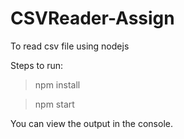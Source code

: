 # CSVReader-Assign
To read csv file using nodejs

Steps to run:

> npm install

> npm start

You can view the output in the console.
